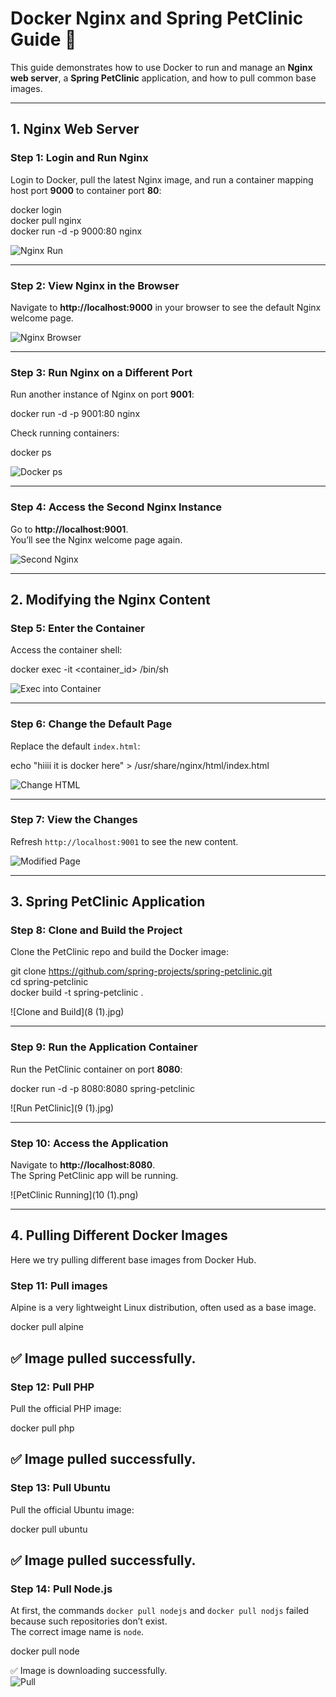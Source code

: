 # Docker Nginx and Spring PetClinic Guide 🐳

This guide demonstrates how to use Docker to run and manage an **Nginx web server**, a **Spring PetClinic** application, and how to pull common base images.

---

## 1. Nginx Web Server

### Step 1: Login and Run Nginx
Login to Docker, pull the latest Nginx image, and run a container mapping host port **9000** to container port **80**:

docker login  
docker pull nginx  
docker run -d -p 9000:80 nginx  

![Nginx Run](1.png)

---

### Step 2: View Nginx in the Browser
Navigate to **http://localhost:9000** in your browser to see the default Nginx welcome page.

![Nginx Browser](2.png)

---

### Step 3: Run Nginx on a Different Port
Run another instance of Nginx on port **9001**:

docker run -d -p 9001:80 nginx  

Check running containers:

docker ps  

![Docker ps](3.png)

---

### Step 4: Access the Second Nginx Instance
Go to **http://localhost:9001**.  
You’ll see the Nginx welcome page again.

![Second Nginx](4.png)

---

## 2. Modifying the Nginx Content

### Step 5: Enter the Container
Access the container shell:

docker exec -it <container_id> /bin/sh  

![Exec into Container](5.png)

---

### Step 6: Change the Default Page
Replace the default `index.html`:

echo "hiiii it is docker here" > /usr/share/nginx/html/index.html  

![Change HTML](6.png)

---

### Step 7: View the Changes
Refresh `http://localhost:9001` to see the new content.

![Modified Page](7.png)

---

## 3. Spring PetClinic Application

### Step 8: Clone and Build the Project
Clone the PetClinic repo and build the Docker image:

git clone https://github.com/spring-projects/spring-petclinic.git  
cd spring-petclinic  
docker build -t spring-petclinic .  

![Clone and Build](8 (1).jpg)

---

### Step 9: Run the Application Container
Run the PetClinic container on port **8080**:

docker run -d -p 8080:8080 spring-petclinic  

![Run PetClinic](9 (1).jpg)

---

### Step 10: Access the Application
Navigate to **http://localhost:8080**.  
The Spring PetClinic app will be running.

![PetClinic Running](10 (1).png)

---

## 4. Pulling Different Docker Images

Here we try pulling different base images from Docker Hub.

### Step 11: Pull images
Alpine is a very lightweight Linux distribution, often used as a base image.

docker pull alpine  

✅ Image pulled successfully.  
---

### Step 12: Pull PHP
Pull the official PHP image:

docker pull php  

✅ Image pulled successfully.  
---

### Step 13: Pull Ubuntu
Pull the official Ubuntu image:

docker pull ubuntu  

✅ Image pulled successfully.  
---

### Step 14: Pull Node.js
At first, the commands `docker pull nodejs` and `docker pull nodjs` failed because such repositories don’t exist.  
The correct image name is `node`.

docker pull node  

✅ Image is downloading successfully.  
![Pull](11.png)






